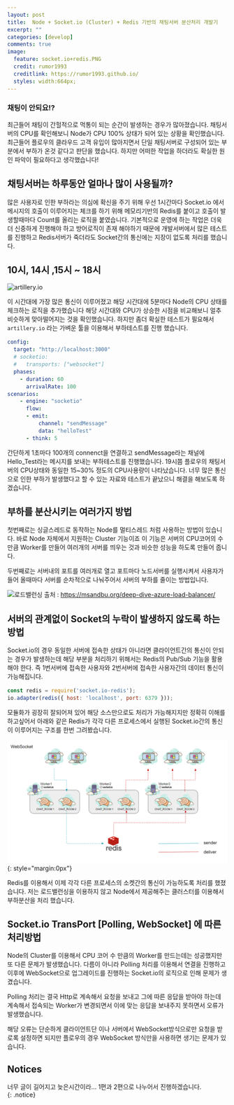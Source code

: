 ```yaml
---
layout: post
title:  Node + Socket.io (Cluster) + Redis 기반의 채팅서버 분산처리 개발기 
excerpt: ""
categories: [develop]
comments: true
image:
  feature: socket.io+redis.PNG
  credit: rumor1993
  creditlink: https://rumor1993.github.io/
  styles: width:664px; 
---
```



### 채팅이 안되요!? 

최근들어 채팅이 간헐적으로 먹통이 되는 순간이 발생하는 경우가 많아졌습니다. 채팅서버의 CPU를 확인해보니 Node가 CPU 100% 상태가 되어 있는 상황을 확인했습니다. 최근들어 플로우의 클라우드 고객 유입이 많아지면서 단일 채팅서버로 구성되어 있는 부분에서 부하가 온것 같다고 판단을 했습니다. 하지만 어떠한 작업을 하더라도 확실한 원인 파악이 필요하다고 생각했습니다!

## 채팅서버는 하루동안 얼마나 많이 사용될까?

많은 사용자로 인한 부하라는 의심에 확신을 주기 위해 우선 1시간마다 Socket.io 에서 메시지의 호출이 이루어지는 체크를 하기 위해 메모리기반의 Redis를 붙이고 호출이 발생할때마다 Count를 올리는 로직을 붙였습니다. 기본적으로 운영에 하는 작업은 더욱 더 신중하게 진행해야 하고 방어로직이 존재 해야하기 때문에 개발서버에서 많은 테스트를 진행하고 Redis서버가 죽더라도 Socket간의 통신에는 지장이 없도록 처리를 했습니다.


## 10시, 14시 ,15시 ~ 18시

![artillery.io](https://cloudnesil.com/wp-content/uploads/2019/04/artillery-logo.png)

이 시간대에 가장 많은 통신이 이루어졌고 해당 시간대에 5분마다 Node의 CPU 상태를 체크하는 로직을 추가했습니다 해당 시간대와 CPU가 상승한 시점을 비교해보니 얼추 비슷하게 맞아떨어지는 것을 확인했습니다. 하지만 좀더 확실한 테스트가 필요해서 `artillery.io` 라는 가벼운 툴을 이용해서 부하테스트를 진행 했습니다. 

``` yml
config:
  target: "http://localhost:3000"
  # socketio:
  #   transports: ["websocket"]
  phases:
    - duration: 60
      arrivalRate: 100
scenarios:
    - engine: "socketio"
      flow:
      - emit:
          channel: "sendMessage"
          data: "helloTest"  
      - think: 5
```

간단하게 1초마다 100개의 connenct을 연결하고 sendMessage라는 채널에 Hello_Test라는 메시지를 보내는 부하테스트를 진행했습니다. 19시쯤 플로우의 채팅서버의 CPU상태와 동일한 15~30% 정도의 CPU사용량이 나타났습니다. 너무 많은 통신으로 인한 부하가 발생했다고 할 수 있는 자료와 테스트가 끝났으니 해결을 해보도록 하겠습니다.


## 부하를 분산시키는 여러가지 방법

첫번째로는 싱글스레드로 동작하는 Node를 멀티스레드 처럼 사용하는 방법이 있습니다. 바로 Node 자체에서 지원하는 Cluster 기능이죠 이 기능은 서버의 CPU코어의 수 만큼 Worker를 만들어 여러개의 서버를 띄우는 것과 비슷한 성능을 하도록 만들어 줍니다.

두번째로는 서버내의 포트를 여러개로 열고 포트마다 노드서버를 실행시켜서 사용자가 들어 올때마다 서버를 순차적으로 나눠주어서 서버의 부하를 줄이는 방법입니다. 

![로드밸런싱](https://i2.wp.com/msandbu.org/wp-content/uploads/2019/07/tcp-load-balancer-diagram.png?w=1054)
출처 : https://msandbu.org/deep-dive-azure-load-balancer/

## 서버의 관계없이 Socket의 누락이 발생하지 않도록 하는방법

Socket.io의 경우 동일한 서버에 접속한 상태가 아니라면 클라이언트간의 통신이 안되는 경우가 발생하는데 해당 부분을 처리하기 위해서는  Redis의 Pub/Sub 기능을 활용해야 한다. 즉 1번서버에 접속한 사용자와 2번서버에 접속한 사용자간의 데이터 통신이 가능해집니다.


``` js
const redis = require('socket.io-redis');
io.adapter(redis({ host: 'localhost', port: 6379 })); 
```
모듈화가 굉장히 잘되어져 있어 해당 소스만으로도 처리가 가능해지지만 정확히 이해를 하고싶어서 아래와 같은 Redis가 각각 다른 프로세스에서 실행된 Socket.io간의 통신이 이루어지는 구조를 한번 그려봤습니다. 

![서버구성도](/img/socket.io+redis.PNG){: style="margin:0px"}

Redis를 이용해서 이제 각각 다른 프로세스의 소켓간의 통신이 가능하도록 처리를 했졌습니다. 저는 로드밸런싱을 이용하지 않고 Node에서 제공해주는 클러스터를 이용해서 부하분산을 처리 했습니다. 


## Socket.io TransPort [Polling, WebSocket] 에 따른 처리방법

Node의 Cluster를 이용해서 CPU 코어 수 만큼의 Worker를 만드는데는 성공했지만 또 다른 문제가 발생했습니다. 다름이 아니라 Polling 처리를 이용해서 연결을 진행하고 이후에 WebSocket으로 업그레이드를 진행하는 Socket.io의 로직으로 인해 문제가 생겼습니다.

Polling 처리는 결국 Http로 계속해서 요청을 보내고 그에 따른 응답을 받아야 하는데 계속해서 접속되는 Worker가 변경되면서 이에 맞는 응답을 보내주지 못하면서 오류가 발생했습니다.

해당 오류는 단순하게 클라이언트단 이나 서버에서 WebSocket방식으로만 요청을 받로록 설정하면 되지만 플로우의 경우 WebSocket 방식만을 사용하면 생기는 문제가 있습니다.

## Notices
 너무 글이 길어지고 늦은시간이라... 1편과 2편으로 나누어서 진행하겠습니다.     
{: .notice}


